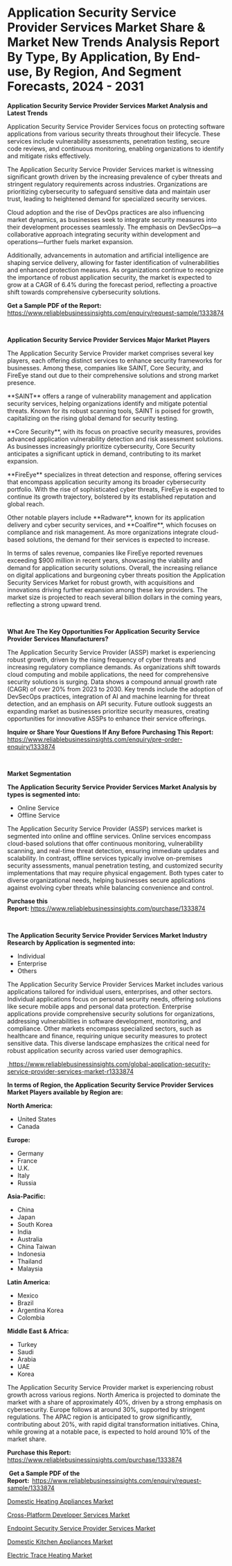<p><h1>Application Security Service Provider Services Market Share & Market New Trends Analysis Report By Type, By Application, By End-use, By Region, And Segment Forecasts, 2024 - 2031</h1></p><p><strong>Application Security Service Provider Services Market Analysis and Latest Trends</strong></p>
<p><p>Application Security Service Provider Services focus on protecting software applications from various security threats throughout their lifecycle. These services include vulnerability assessments, penetration testing, secure code reviews, and continuous monitoring, enabling organizations to identify and mitigate risks effectively.</p><p>The Application Security Service Provider Services market is witnessing significant growth driven by the increasing prevalence of cyber threats and stringent regulatory requirements across industries. Organizations are prioritizing cybersecurity to safeguard sensitive data and maintain user trust, leading to heightened demand for specialized security services. </p><p>Cloud adoption and the rise of DevOps practices are also influencing market dynamics, as businesses seek to integrate security measures into their development processes seamlessly. The emphasis on DevSecOps—a collaborative approach integrating security within development and operations—further fuels market expansion. </p><p>Additionally, advancements in automation and artificial intelligence are shaping service delivery, allowing for faster identification of vulnerabilities and enhanced protection measures. As organizations continue to recognize the importance of robust application security, the market is expected to grow at a CAGR of 6.4% during the forecast period, reflecting a proactive shift towards comprehensive cybersecurity solutions.</p></p>
<p><strong>Get a Sample PDF of the Report:&nbsp;</strong> <a href="https://www.reliablebusinessinsights.com/enquiry/request-sample/1333874?utm_campaign=48&utm_medium=2&utm_source=Github&utm_content=ia&utm_term=12122024&utm_id=application-security-service-provider-services">https://www.reliablebusinessinsights.com/enquiry/request-sample/1333874</a></p>
<p>&nbsp;</p>
<p><strong>Application Security Service Provider Services Major Market Players</strong></p>
<p><p>The Application Security Service Provider market comprises several key players, each offering distinct services to enhance security frameworks for businesses. Among these, companies like SAINT, Core Security, and FireEye stand out due to their comprehensive solutions and strong market presence.</p><p>**SAINT** offers a range of vulnerability management and application security services, helping organizations identify and mitigate potential threats. Known for its robust scanning tools, SAINT is poised for growth, capitalizing on the rising global demand for security testing.</p><p>**Core Security**, with its focus on proactive security measures, provides advanced application vulnerability detection and risk assessment solutions. As businesses increasingly prioritize cybersecurity, Core Security anticipates a significant uptick in demand, contributing to its market expansion.</p><p>**FireEye** specializes in threat detection and response, offering services that encompass application security among its broader cybersecurity portfolio. With the rise of sophisticated cyber threats, FireEye is expected to continue its growth trajectory, bolstered by its established reputation and global reach.</p><p>Other notable players include **Radware**, known for its application delivery and cyber security services, and **Coalfire**, which focuses on compliance and risk management. As more organizations integrate cloud-based solutions, the demand for their services is expected to increase.</p><p>In terms of sales revenue, companies like FireEye reported revenues exceeding $900 million in recent years, showcasing the viability and demand for application security solutions. Overall, the increasing reliance on digital applications and burgeoning cyber threats position the Application Security Services Market for robust growth, with acquisitions and innovations driving further expansion among these key providers. The market size is projected to reach several billion dollars in the coming years, reflecting a strong upward trend.</p></p>
<p>&nbsp;</p>
<p><strong>What Are The Key Opportunities For Application Security Service Provider Services Manufacturers?</strong></p>
<p><p>The Application Security Service Provider (ASSP) market is experiencing robust growth, driven by the rising frequency of cyber threats and increasing regulatory compliance demands. As organizations shift towards cloud computing and mobile applications, the need for comprehensive security solutions is surging. Data shows a compound annual growth rate (CAGR) of over 20% from 2023 to 2030. Key trends include the adoption of DevSecOps practices, integration of AI and machine learning for threat detection, and an emphasis on API security. Future outlook suggests an expanding market as businesses prioritize security measures, creating opportunities for innovative ASSPs to enhance their service offerings.</p></p>
<p><strong>Inquire or Share Your Questions If Any Before Purchasing This Report:</strong> <a href="https://www.reliablebusinessinsights.com/enquiry/pre-order-enquiry/1333874?utm_campaign=48&utm_medium=2&utm_source=Github&utm_content=ia&utm_term=12122024&utm_id=application-security-service-provider-services">https://www.reliablebusinessinsights.com/enquiry/pre-order-enquiry/1333874</a></p>
<p>&nbsp;</p>
<p><strong>Market Segmentation</strong></p>
<p><strong>The Application Security Service Provider Services Market Analysis by types is segmented into:</strong></p>
<p><ul><li>Online Service</li><li>Offline Service</li></ul></p>
<p><p>The Application Security Service Provider (ASSP) services market is segmented into online and offline services. Online services encompass cloud-based solutions that offer continuous monitoring, vulnerability scanning, and real-time threat detection, ensuring immediate updates and scalability. In contrast, offline services typically involve on-premises security assessments, manual penetration testing, and customized security implementations that may require physical engagement. Both types cater to diverse organizational needs, helping businesses secure applications against evolving cyber threats while balancing convenience and control.</p></p>
<p><strong>Purchase this Report:&nbsp;</strong><a href="https://www.reliablebusinessinsights.com/purchase/1333874?utm_campaign=48&utm_medium=2&utm_source=Github&utm_content=ia&utm_term=12122024&utm_id=application-security-service-provider-services">https://www.reliablebusinessinsights.com/purchase/1333874</a></p>
<p>&nbsp;</p>
<p><strong>The Application Security Service Provider Services Market Industry Research by Application is segmented into:</strong></p>
<p><ul><li>Individual</li><li>Enterprise</li><li>Others</li></ul></p>
<p><p>The Application Security Service Provider Services Market includes various applications tailored for individual users, enterprises, and other sectors. Individual applications focus on personal security needs, offering solutions like secure mobile apps and personal data protection. Enterprise applications provide comprehensive security solutions for organizations, addressing vulnerabilities in software development, monitoring, and compliance. Other markets encompass specialized sectors, such as healthcare and finance, requiring unique security measures to protect sensitive data. This diverse landscape emphasizes the critical need for robust application security across varied user demographics.</p></p>
<p><a href="https://www.reliablebusinessinsights.com/global-application-security-service-provider-services-market-r1333874?utm_campaign=48&utm_medium=2&utm_source=Github&utm_content=ia&utm_term=12122024&utm_id=application-security-service-provider-services">&nbsp;https://www.reliablebusinessinsights.com/global-application-security-service-provider-services-market-r1333874</a></p>
<p><strong>In terms of Region, the Application Security Service Provider Services Market Players available by Region are:</strong></p>
<p>
    <p> <strong> North America: </strong>
        <ul>
            <li>United States</li>
            <li>Canada</li>
        </ul>
        </p> 
    <p> <strong> Europe: </strong>
        <ul>
            <li>Germany</li>
            <li>France</li>
            <li>U.K.</li>
            <li>Italy</li>
            <li>Russia</li>
        </ul>
        </p> 
    <p> <strong> Asia-Pacific: </strong>
        <ul>
            <li>China</li>
            <li>Japan</li>
            <li>South Korea</li>
            <li>India</li>
            <li>Australia</li>
            <li>China Taiwan</li>
            <li>Indonesia</li>
            <li>Thailand</li>
            <li>Malaysia</li>
        </ul>
        </p> 
    <p> <strong> Latin America: </strong>
        <ul>
            <li>Mexico</li>
            <li>Brazil</li>
            <li>Argentina Korea</li>
            <li>Colombia</li>
        </ul>
        </p> 
    <p> <strong> Middle East & Africa: </strong>
        <ul>
            <li>Turkey</li>
            <li>Saudi</li>
            <li>Arabia</li>
            <li>UAE</li>
            <li>Korea</li>
        </ul>
    </p>
    </p>
<p><p>The Application Security Service Provider market is experiencing robust growth across various regions. North America is projected to dominate the market with a share of approximately 40%, driven by a strong emphasis on cybersecurity. Europe follows at around 30%, supported by stringent regulations. The APAC region is anticipated to grow significantly, contributing about 20%, with rapid digital transformation initiatives. China, while growing at a notable pace, is expected to hold around 10% of the market share.</p></p>
<p><strong>Purchase this Report: </strong><a href="https://www.reliablebusinessinsights.com/purchase/1333874?utm_campaign=48&utm_medium=2&utm_source=Github&utm_content=ia&utm_term=12122024&utm_id=application-security-service-provider-services">https://www.reliablebusinessinsights.com/purchase/1333874</a></p>
<p>&nbsp;<strong>Get a Sample PDF of the Report:&nbsp;&nbsp;</strong><a href="https://www.reliablebusinessinsights.com/enquiry/request-sample/1333874?utm_campaign=48&utm_medium=2&utm_source=Github&utm_content=ia&utm_term=12122024&utm_id=application-security-service-provider-services">https://www.reliablebusinessinsights.com/enquiry/request-sample/1333874</a></p>
<p><strong></strong></p>
<p><p><a href="https://www.linkedin.com/pulse/domestic-heating-appliances-market-revolution-driving-factors-93ete?utm_campaign=48&utm_medium=2&utm_source=Github&utm_content=ia&utm_term=12122024&utm_id=application-security-service-provider-services">Domestic Heating Appliances Market</a></p><p><a href="https://github.com/loveewin94/Market-Research-Report-List-1/blob/main/cross-platform-developer-services-market.md?utm_campaign=48&utm_medium=2&utm_source=Github&utm_content=ia&utm_term=12122024&utm_id=application-security-service-provider-services">Cross-Platform Developer Services Market</a></p><p><a href="https://github.com/kathiestrine5ty/Market-Research-Report-List-1/blob/main/endpoint-security-service-provider-services-market.md?utm_campaign=48&utm_medium=2&utm_source=Github&utm_content=ia&utm_term=12122024&utm_id=application-security-service-provider-services">Endpoint Security Service Provider Services Market</a></p><p><a href="https://www.linkedin.com/pulse/domestic-kitchen-appliances-market-outlook-from-2024-2031-eeoue?utm_campaign=48&utm_medium=2&utm_source=Github&utm_content=ia&utm_term=12122024&utm_id=application-security-service-provider-services">Domestic Kitchen Appliances Market</a></p><p><a href="https://www.linkedin.com/pulse/electric-trace-heating-market2024-2031-industry-insights-investment-2btne?utm_campaign=48&utm_medium=2&utm_source=Github&utm_content=ia&utm_term=12122024&utm_id=application-security-service-provider-services">Electric Trace Heating Market</a></p></p>